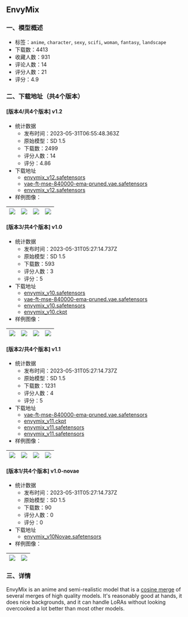 ## EnvyMix
### 一、模型概述

- 标签：`anime`, `character`, `sexy`, `scifi`, `woman`, `fantasy`, `landscape`
- 下载数：4413
- 收藏人数：931
- 评论人数：14
- 评分人数：21
- 评分：4.9

### 二、下载地址（共4个版本）

#### [版本4/共4个版本] v1.2

- 统计数据
  - 发布时间：2023-05-31T06:55:48.363Z
  - 原始模型：SD 1.5
  - 下载数：2499
  - 评分人数：14
  - 评分：4.86
- 下载地址
  - [envymix_v12.safetensors](https://civitai.com/api/download/models/86027)
  - [vae-ft-mse-840000-ema-pruned.vae.safetensors](https://civitai.com/api/download/models/86027?type=VAE&format=Other)
  - [envymix_v12.safetensors](https://civitai.com/api/download/models/86027?type=Model&format=SafeTensor&size=full&fp=fp32)
- 样例图像：

| <img src="https://image.civitai.com/xG1nkqKTMzGDvpLrqFT7WA/32fdb026-4f03-4edf-b3f9-e9a4fdd49bb7/width=450/977389.jpeg" /> | <img src="https://image.civitai.com/xG1nkqKTMzGDvpLrqFT7WA/44cd15fd-4189-4ff0-83d6-b39233639a45/width=450/977301.jpeg" /> | <img src="https://image.civitai.com/xG1nkqKTMzGDvpLrqFT7WA/dd48effb-a56f-4263-bf0f-e0f3359e7b98/width=450/977361.jpeg" /> | <img src="https://image.civitai.com/xG1nkqKTMzGDvpLrqFT7WA/f9487c57-bcc3-4987-8bf9-a175de81b6f9/width=450/977305.jpeg" /> |
| ---- | ---- | ---- | ---- |

#### [版本3/共4个版本] v1.0

- 统计数据
  - 发布时间：2023-05-31T05:27:14.737Z
  - 原始模型：SD 1.5
  - 下载数：593
  - 评分人数：3
  - 评分：5
- 下载地址
  - [envymix_v10.safetensors](https://civitai.com/api/download/models/45134)
  - [vae-ft-mse-840000-ema-pruned.vae.safetensors](https://civitai.com/api/download/models/45134?type=VAE&format=Other)
  - [envymix_v10.safetensors](https://civitai.com/api/download/models/45134?type=Model&format=SafeTensor&size=full&fp=fp32)
  - [envymix_v10.ckpt](https://civitai.com/api/download/models/45134?type=Model&format=PickleTensor&size=full&fp=fp32)
- 样例图像：

| <img src="https://image.civitai.com/xG1nkqKTMzGDvpLrqFT7WA/52ddcdfb-7a21-4d72-6553-ed7534331400/width=450/490044.jpeg" /> | <img src="https://image.civitai.com/xG1nkqKTMzGDvpLrqFT7WA/fb31708d-27f4-472f-6344-df61b359f100/width=450/490066.jpeg" /> | <img src="https://image.civitai.com/xG1nkqKTMzGDvpLrqFT7WA/dc3fa67e-356d-470b-27f6-6f4828bc1100/width=450/490043.jpeg" /> | <img src="https://image.civitai.com/xG1nkqKTMzGDvpLrqFT7WA/0be8a6a3-9bb2-4142-52b6-5521840bb600/width=450/490051.jpeg" /> |
| ---- | ---- | ---- | ---- |

#### [版本2/共4个版本] v1.1

- 统计数据
  - 发布时间：2023-05-31T05:27:14.737Z
  - 原始模型：SD 1.5
  - 下载数：1231
  - 评分人数：4
  - 评分：5
- 下载地址
  - [vae-ft-mse-840000-ema-pruned.vae.safetensors](https://civitai.com/api/download/models/46647?type=VAE&format=Other)
  - [envymix_v11.ckpt](https://civitai.com/api/download/models/46647?type=Model&format=PickleTensor&size=full&fp=fp32)
  - [envymix_v11.safetensors](https://civitai.com/api/download/models/46647?type=Model&format=SafeTensor&size=full&fp=fp32)
  - [envymix_v11.safetensors](https://civitai.com/api/download/models/46647)
- 样例图像：

| <img src="https://image.civitai.com/xG1nkqKTMzGDvpLrqFT7WA/1cc32cd6-43d9-468c-2d66-b2d71b945500/width=450/504645.jpeg" /> | <img src="https://image.civitai.com/xG1nkqKTMzGDvpLrqFT7WA/cef9ce01-5c60-4c0f-6554-a0f811f01700/width=450/505002.jpeg" /> | <img src="https://image.civitai.com/xG1nkqKTMzGDvpLrqFT7WA/28753e82-1c86-438c-3cae-b61751053100/width=450/505003.jpeg" /> | <img src="https://image.civitai.com/xG1nkqKTMzGDvpLrqFT7WA/4924fe7e-7adf-48a5-43ff-c25e90b18300/width=450/505007.jpeg" /> |
| ---- | ---- | ---- | ---- |

#### [版本1/共4个版本] v1.0-novae

- 统计数据
  - 发布时间：2023-05-31T05:27:14.737Z
  - 原始模型：SD 1.5
  - 下载数：90
  - 评分人数：0
  - 评分：0
- 下载地址
  - [envymix_v10Novae.safetensors](https://civitai.com/api/download/models/47439)
- 样例图像：

| <img src="https://image.civitai.com/xG1nkqKTMzGDvpLrqFT7WA/37ded234-e835-43e2-cbe3-bfe50e796e00/width=450/511880.jpeg" /> | <img src="https://image.civitai.com/xG1nkqKTMzGDvpLrqFT7WA/869952e4-af9e-4465-ffb8-4d2c35ef8c00/width=450/511881.jpeg" /> |
| ---- | ---- |


### 三、详情
<p>EnvyMix is an anime and semi-realistic model that is a <a rel="ugc" href="https://github.com/hako-mikan/sd-webui-supermerger/issues/33">cosine merge</a> of several merges of high quality models.  It's reasonably good at hands, it does nice backgrounds, and it can handle LoRAs without looking overcooked a lot better than most other models.</p><p></p>